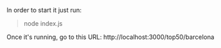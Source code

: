 In order to start it just run:
> node index.js

Once it's running, go to this URL:
http://localhost:3000/top50/barcelona

